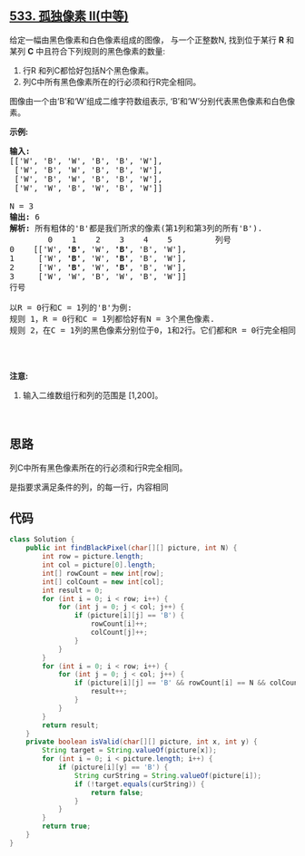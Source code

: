 ## [533. 孤独像素 II(中等)](https://leetcode-cn.com/problems/lonely-pixel-ii/)
<div class="notranslate"><p>给定一幅由黑色像素和白色像素组成的图像，&nbsp;与一个正整数N, 找到位于某行&nbsp;<strong>R</strong>&nbsp;和某列&nbsp;<strong>C</strong>&nbsp;中且符合下列规则的黑色像素的数量:</p>

<ol>
	<li>行R 和列C都恰好包括N个黑色像素。</li>
	<li>列C中所有黑色像素所在的行必须和行R完全相同。</li>
</ol>

<p>图像由一个由‘B’和‘W’组成二维字符数组表示, ‘B’和‘W’分别代表黑色像素和白色像素。</p>

<p><strong>示例:</strong></p>

<pre><strong>输入:</strong>                                            
[['W', 'B', 'W', 'B', 'B', 'W'],    
 ['W', 'B', 'W', 'B', 'B', 'W'],    
 ['W', 'B', 'W', 'B', 'B', 'W'],    
 ['W', 'W', 'B', 'W', 'B', 'W']] 

N = 3
<strong>输出:</strong> 6
<strong>解析:</strong> 所有粗体的'B'都是我们所求的像素(第1列和第3列的所有'B').
        0    1    2    3    4    5         列号                                          
0    [['W', <strong>'B'</strong>, 'W', <strong>'B'</strong>, 'B', 'W'],    
1     ['W', <strong>'B'</strong>, 'W', <strong>'B'</strong>, 'B', 'W'],    
2     ['W', <strong>'B'</strong>, 'W', <strong>'B'</strong>, 'B', 'W'],    
3     ['W', 'W', 'B', 'W', 'B', 'W']]    
行号

以R = 0行和C = 1列的'B'为例:
规则 1，R = 0行和C = 1列都恰好有N = 3个黑色像素. 
规则 2，在C = 1列的黑色像素分别位于0，1和2行。它们都和R = 0行完全相同。

</pre>

<p>&nbsp;</p>

<p><strong>注意:</strong></p>

<ol>
	<li>输入二维数组行和列的范围是 [1,200]。</li>
</ol>

<p>&nbsp;</p>
</div>

## 思路
列C中所有黑色像素所在的行必须和行R完全相同。

是指要求满足条件的列，的每一行，内容相同

## 代码
```java
class Solution {
    public int findBlackPixel(char[][] picture, int N) {
        int row = picture.length;
        int col = picture[0].length;
        int[] rowCount = new int[row];
        int[] colCount = new int[col];
        int result = 0;
        for (int i = 0; i < row; i++) {
            for (int j = 0; j < col; j++) {
                if (picture[i][j] == 'B') {
                    rowCount[i]++;
                    colCount[j]++;
                }
            }
        }
        for (int i = 0; i < row; i++) {
            for (int j = 0; j < col; j++) {
                if (picture[i][j] == 'B' && rowCount[i] == N && colCount[j] == N && isValid(picture, i, j)) {
                    result++;
                }
            }
        }
        return result;
    }
    private boolean isValid(char[][] picture, int x, int y) {
        String target = String.valueOf(picture[x]);
        for (int i = 0; i < picture.length; i++) {
            if (picture[i][y] == 'B') {
                String curString = String.valueOf(picture[i]);
                if (!target.equals(curString)) {
                    return false;
                }
            }
        }
        return true;
    }
}
```
